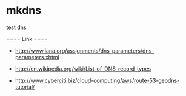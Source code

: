 mkdns
=====
test dns

==== Link ====

* http://www.iana.org/assignments/dns-parameters/dns-parameters.xhtml
* http://en.wikipedia.org/wiki/List_of_DNS_record_types

* http://www.cyberciti.biz/cloud-computing/aws/route-53-geodns-tutorial/